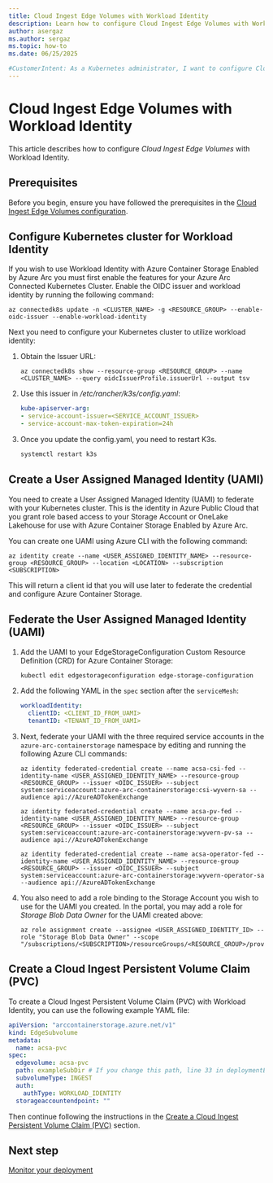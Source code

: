 ```yaml
---
title: Cloud Ingest Edge Volumes with Workload Identity  
description: Learn how to configure Cloud Ingest Edge Volumes with Workload Identity.
author: asergaz
ms.author: sergaz
ms.topic: how-to
ms.date: 06/25/2025

#CustomerIntent: As a Kubernetes administrator, I want to configure Cloud Ingest Edge Volumes with Workload Identity.
---
```


# Cloud Ingest Edge Volumes with Workload Identity

This article describes how to configure *Cloud Ingest Edge Volumes* with Workload Identity.

## Prerequisites

Before you begin, ensure you have followed the prerequisites in the [Cloud Ingest Edge Volumes configuration](cloud-ingest-edge-volume-configuration.md).

## Configure Kubernetes cluster for Workload Identity

If you wish to use Workload Identity with Azure Container Storage Enabled by Azure Arc you must first enable the features for your Azure Arc Connected Kubernetes Cluster. Enable the OIDC issuer and workload identity by running the following command:

```azurecli
az connectedk8s update -n <CLUSTER_NAME> -g <RESOURCE_GROUP> --enable-oidc-issuer --enable-workload-identity
```

Next you need to configure your Kubernetes cluster to utilize workload identity:

1. Obtain the Issuer URL:

    ```azurecli
    az connectedk8s show --resource-group <RESOURCE_GROUP> --name <CLUSTER_NAME> --query oidcIssuerProfile.issuerUrl --output tsv
    ```

1. Use this issuer in */etc/rancher/k3s/config.yaml*:

    ```yaml
    kube-apiserver-arg:
    - service-account-issuer=<SERVICE_ACCOUNT_ISSUER>
    - service-account-max-token-expiration=24h
    ```
    
1. Once you update the config.yaml, you need to restart K3s.

    ```bash
    systemctl restart k3s
    ```

## Create a User Assigned Managed Identity (UAMI)

You need to create a User Assigned Managed Identity (UAMI) to federate with your Kubernetes cluster. This is the identity in Azure Public Cloud that you grant role based access to your Storage Account or OneLake Lakehouse for use with Azure Container Storage Enabled by Azure Arc.

You can create one UAMI using Azure CLI with the following command:

```azurecli
az identity create --name <USER_ASSIGNED_IDENTITY_NAME> --resource-group <RESOURCE_GROUP> --location <LOCATION> --subscription <SUBSCRIPTION>
```

This will return a client id that you will use later to federate the credential and configure Azure Container Storage.

## Federate the User Assigned Managed Identity (UAMI)

1. Add the UAMI to your EdgeStorageConfiguration Custom Resource Definition (CRD) for Azure Container Storage:

    ```bash
    kubectl edit edgestorageconfiguration edge-storage-configuration
    ```

1. Add the following YAML in the `spec` section after the `serviceMesh`:

    ```yaml
    workloadIdentity:
      clientID: <CLIENT_ID_FROM_UAMI>
      tenantID: <TENANT_ID_FROM_UAMI>
    ```

1. Next, federate your UAMI with the three required service accounts in the `azure-arc-containerstorage` namespace by editing and running the following Azure CLI commands:

    ```azurecli
    az identity federated-credential create --name acsa-csi-fed --identity-name <USER_ASSIGNED_IDENTITY_NAME> --resource-group <RESOURCE_GROUP> --issuer <OIDC_ISSUER> --subject system:serviceaccount:azure-arc-containerstorage:csi-wyvern-sa --audience api://AzureADTokenExchange
    ```
    
    ```azurecli
    az identity federated-credential create --name acsa-pv-fed --identity-name <USER_ASSIGNED_IDENTITY_NAME> --resource-group <RESOURCE_GROUP> --issuer <OIDC_ISSUER> --subject system:serviceaccount:azure-arc-containerstorage:wyvern-pv-sa --audience api://AzureADTokenExchange
    ```
    
    ```azurecli
    az identity federated-credential create --name acsa-operator-fed --identity-name <USER_ASSIGNED_IDENTITY_NAME> --resource-group <RESOURCE_GROUP> --issuer <OIDC_ISSUER> --subject system:serviceaccount:azure-arc-containerstorage:wyvern-operator-sa --audience api://AzureADTokenExchange
    ```

1. You also need to add a role binding to the Storage Account you wish to use for the UAMI you created. In the portal, you may add a role for *Storage Blob Data Owner* for the UAMI created above:

    ```azurecli
    az role assignment create --assignee <USER_ASSIGNED_IDENTITY_ID> --role "Storage Blob Data Owner" --scope "/subscriptions/<SUBSCRIPTION>/resourceGroups/<RESOURCE_GROUP>/providers/Microsoft.Storage/storageAccounts/<STORAGEACCOUNT>"
    ```

## Create a Cloud Ingest Persistent Volume Claim (PVC)

To create a Cloud Ingest Persistent Volume Claim (PVC) with Workload Identity, you can use the following example YAML file:

```yaml
apiVersion: "arccontainerstorage.azure.net/v1"
kind: EdgeSubvolume
metadata:
  name: acsa-pvc
spec:
  edgevolume: acsa-pvc
  path: exampleSubDir # If you change this path, line 33 in deploymentExample.yaml must be updated. Don't use a preceding slash.
  subvolumeType: INGEST
  auth:
    authType: WORKLOAD_IDENTITY
  storageaccountendpoint: ""
```

Then continue following the instructions in the [Create a Cloud Ingest Persistent Volume Claim (PVC)](cloud-ingest-edge-volume-configuration.md#create-a-cloud-ingest-persistent-volume-claim-pvc) section.

## Next step

[Monitor your deployment](monitor-deployment-edge-volumes.md)

